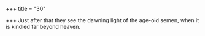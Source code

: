 +++
title = "30"

+++
Just after that they see the dawning light of the age-old semen, when it is kindled far beyond heaven.